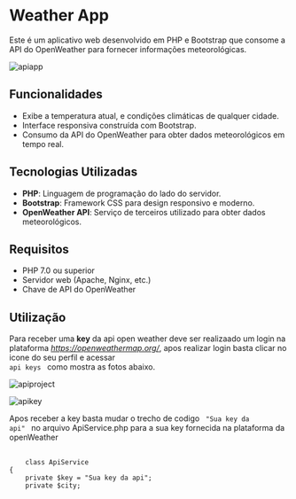 # Weather App

Este é um aplicativo web desenvolvido em PHP e Bootstrap que consome a API do OpenWeather para fornecer informações meteorológicas.

![apiapp](https://github.com/Rafssxx/ClimaApi-php/assets/168215489/f53fdeff-1cef-4a4b-ac7f-dff8d655eb5f)


## Funcionalidades

- Exibe a temperatura atual, e condições climáticas de qualquer cidade.
- Interface responsiva construída com Bootstrap.
- Consumo da API do OpenWeather para obter dados meteorológicos em tempo real.

## Tecnologias Utilizadas

- **PHP**: Linguagem de programação do lado do servidor.
- **Bootstrap**: Framework CSS para design responsivo e moderno.
- **OpenWeather API**: Serviço de terceiros utilizado para obter dados meteorológicos.

## Requisitos

- PHP 7.0 ou superior
- Servidor web (Apache, Nginx, etc.)
- Chave de API do OpenWeather

## Utilização

Para receber uma **key** da api open weather deve ser realizaado um login na plataforma  *https://openweathermap.org/*, apos realizar login basta clicar no icone do seu perfil e acessar <code> api keys </code> como mostra as fotos abaixo.


![apiproject](https://github.com/Rafssxx/ClimaApi-php/assets/168215489/588ea378-4333-4b64-8ae1-1a00fdfacbae)


![apikey](https://github.com/Rafssxx/ClimaApi-php/assets/168215489/b9e49bb9-3d8f-4697-ab70-f80d0ddb3135)

Apos receber a key basta mudar o trecho de codigo <code> "Sua key da api" </code> no arquivo ApiService.php para a sua key fornecida na plataforma da openWeather
<pre>
  <code>
    class ApiService
{
    private $key = "Sua key da api";
    private $city;
  </code>
</pre>


